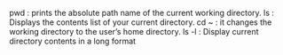 pwd : prints the absolute path name of the current working directory.
ls : Displays the contents list of your current directory.
cd ~ : it changes the working directory to the user’s home directory.
ls -l :  Display current directory contents in a long format
